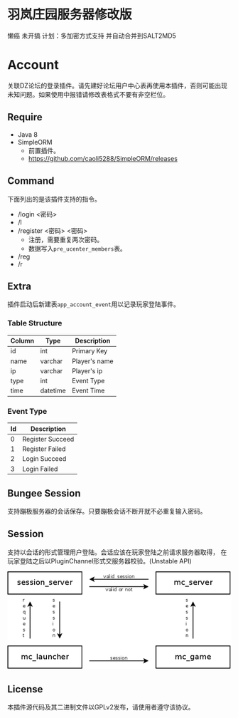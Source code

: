 # 羽岚庄园服务器修改版
懒癌 未开搞
计划：多加密方式支持
并自动合并到SALT2MD5


# Account
关联DZ论坛的登录插件。请先建好论坛用户中心表再使用本插件，否则可能出现未知问题。如果使用中报错请修改表格式不要有非空栏位。

## Require
- Java 8
- SimpleORM
    - 前置插件。
    - https://github.com/caoli5288/SimpleORM/releases

## Command
下面列出的是该插件支持的指令。
- /login <密码>
- /l
- /register <密码> <密码>
    - 注册，需要重复两次密码。
    - 数据写入`pre_ucenter_members`表。
- /reg
- /r

## Extra
插件启动后新建表`app_account_event`用以记录玩家登陆事件。

### Table Structure
Column | Type     | Description
-------|----------|--------------
id     | int      | Primary Key
name   | varchar  | Player's name
ip     | varchar  | Player's ip
type   | int      | Event Type
time   | datetime | Event Time

### Event Type
Id | Description
---|-----------------
0  | Register Succeed
1  | Register Failed
2  | Login Succeed
3  | Login Failed

## Bungee Session
支持蹦极服务器的会话保存。只要蹦极会话不断开就不必重复输入密码。

## Session
支持以会话的形式管理用户登陆。会话应该在玩家登陆之前请求服务器取得，
在玩家登陆之后以PluginChannel形式交服务器校验。(Unstable API)

![](1.png)

## License
本插件源代码及其二进制文件以GPLv2发布，请使用者遵守该协议。
